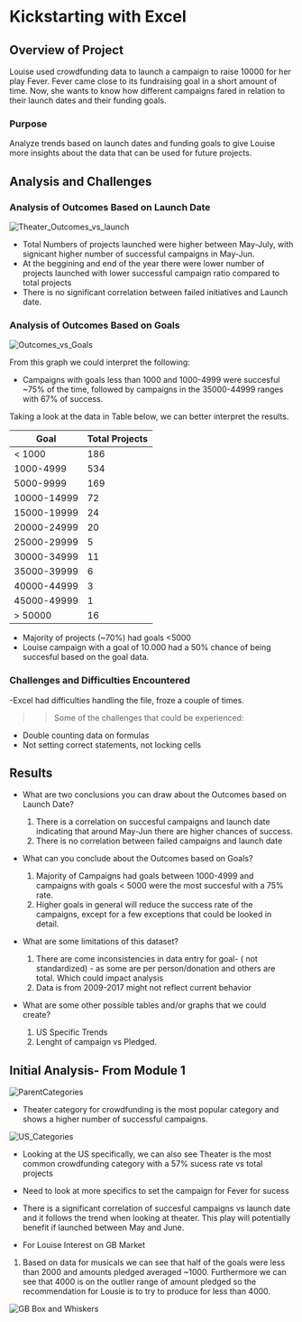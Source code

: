 # Kickstarting with Excel

## Overview of Project
Louise used crowdfunding data to launch a campaign to raise 10000 for her play Fever. 
Fever came close to its fundraising goal in a short amount of time. Now, she wants to know how different campaigns fared in relation to their launch dates and their funding goals.

### Purpose

Analyze trends  based on launch dates and funding goals to give Louise more insights about the data that can be used for future projects.


## Analysis and Challenges

### Analysis of Outcomes Based on Launch Date

![Theater_Outcomes_vs_launch](https://user-images.githubusercontent.com/102937320/162600229-1e854514-0660-44a1-baa5-5bf02ecf98d5.png)

* Total Numbers of projects launched were higher between May-July, with signicant higher number of successful campaigns in May-Jun. 
* At the beggining and end of the year there were lower number of projects launched with lower successful campaign ratio compared to total projects 
* There is no significant correlation between failed initiatives and Launch date. 


### Analysis of Outcomes Based on Goals


![Outcomes_vs_Goals](https://user-images.githubusercontent.com/102937320/162600238-c1a91eef-afc7-4900-ac77-f25b7f3c266f.png)

From this graph we could interpret the following:

* Campaigns with goals less than 1000 and 1000-4999 were succesful ~75% of the time, followed by campaigns in the 35000-44999 ranges with 67% of success. 

Taking a look at the data in Table below, we can better interpret the results. 

| Goal        | Total Projects |
|-------------|----------------|
| < 1000      | 186            |
| 1000-4999   | 534            |
| 5000-9999   | 169            |
| 10000-14999 | 72             |
| 15000-19999 | 24             |
| 20000-24999 | 20             |
| 25000-29999 | 5              |
| 30000-34999 | 11             |
| 35000-39999 | 6              |
| 40000-44999 | 3              |
| 45000-49999 | 1              |
| > 50000     | 16             |

* Majority of projects (~70%) had goals <5000
* Louise campaign with a  goal of 10.000 had a 50% chance of being succesful based on the goal data.

### Challenges and Difficulties Encountered

-Excel had difficulties handling the file, froze a couple of times. 

>>Some of the challenges that could be experienced:
- Double counting data on formulas 
- Not setting correct statements, not locking cells 


## Results

- What are two conclusions you can draw about the Outcomes based on Launch Date?

  1. There is a correlation on succesful campaigns and launch date indicating that around May-Jun there are higher chances of success. 
  2. There is no correlation between failed campaigns and launch date

- What can you conclude about the Outcomes based on Goals?
  
  1. Majority of Campaigns had goals between 1000-4999 and campaigns with goals < 5000 were the most succesful with a 75% rate. 
  2. Higher goals in general will reduce the success rate of the campaigns, except for a few exceptions that could be looked in detail.

- What are some limitations of this dataset?  
  1. There are come inconsistencies in data entry for goal- ( not standardized) -  as some are per person/donation and others are total. Which could impact   analysis 
  2. Data is from 2009-2017 might not reflect current behavior 

- What are some other possible tables and/or graphs that we could create?
  1. US Specific Trends 
  2. Lenght of campaign vs Pledged.
    



## Initial Analysis- From Module 1




![ParentCategories](https://user-images.githubusercontent.com/102937320/162594175-5971f464-bb83-4ddb-9413-de5f3c69edcc.png)

* Theater category for crowdfunding is the most popular category and shows a higher number of successful campaigns. 

![US_Categories](https://user-images.githubusercontent.com/102937320/162594174-6d96d00a-2aa3-47cf-b929-559744dec061.jpg)


* Looking at the US specifically, we can also see Theater is the most common crowdfunding category with a 57% sucess rate vs total projects
* Need to look at more specifics to set the campaign for Fever for sucess 

* There is a significant correlation of succesful  campaigns vs launch date and it follows the trend when looking at theater. This play will potentially benefit if launched between May and June. 


* For Louise Interest on GB Market
1. Based on data for musicals we can see that half of the goals were less than 2000 and amounts pledged averaged ~1000. Furthermore we can see that 4000 is on the outlier range of amount pledged so the recommendation for Lousie is to try to produce for less than 4000.

![GB Box and Whiskers](https://user-images.githubusercontent.com/102937320/162594147-92c7dda5-b609-4d3d-90ea-e5f06f6fabb5.png)

